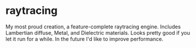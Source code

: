 raytracing
=========
My most proud creation, a feature-complete raytracing engine. Includes Lambertian diffuse, Metal, and Dielectric materials. Looks pretty good if you let it run for a while. 
In the future I'd like to improve performance.
